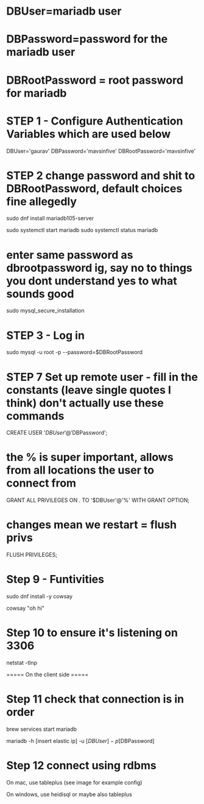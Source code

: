 
# DBUser=mariadb user
# DBPassword=password for the mariadb user
# DBRootPassword = root password for mariadb

# STEP 1 - Configure Authentication Variables which are used below
DBUser='gaurav'
DBPassword='mavsinfive'
DBRootPassword='mavsinfive'

# STEP 2 change password and shit to DBRootPassword, default choices fine allegedly

sudo dnf install mariadb105-server

sudo systemctl start mariadb
sudo systemctl status mariadb

# enter same password as dbrootpassword ig, say no to things you dont understand yes to what sounds good
sudo mysql_secure_installation

# STEP 3 - Log in
sudo mysql -u root -p --password=$DBRootPassword

# STEP 7 Set up remote user - fill in the constants (leave single quotes I think) don't actually use these commands

CREATE USER '$DBUser'@'%' IDENTIFIED BY '$DBPassword';

# the % is super important, allows from all locations the user to connect from

GRANT ALL PRIVILEGES ON *.* TO '$DBUser'@'%' WITH GRANT OPTION;

# changes mean we restart = flush privs

FLUSH PRIVILEGES;

# Step 9 - Funtivities

sudo dnf install -y cowsay

cowsay "oh hi"

# Step 10 to ensure it's listening on 3306

 netstat -tlnp

===== On the client side =====

# Step 11 check that connection is in order

brew services start mariadb

mariadb -h [insert elastic ip] -u [$DBUser] -p [$DBPassword]

# Step 12 connect using rdbms

On mac, use tableplus (see image for example config)

On windows, use heidisql or maybe also tableplus